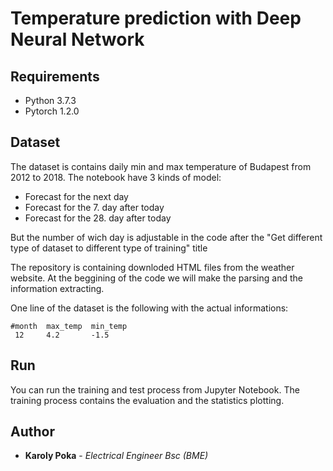 # Temperature prediction with Deep Neural Network


## Requirements
* Python 3.7.3
* Pytorch 1.2.0


## Dataset
The dataset is contains daily min and max temperature of Budapest from 2012 to 2018. 
The notebook have 3 kinds of model:
- Forecast for the next day
- Forecast for the 7. day after today
- Forecast for the 28. day after today

But the number of wich day is adjustable in the code after the "Get different type of dataset to different type of training" title

The repository is containing downloded HTML files from the weather website. At the beggining of the code we will make the parsing and the information extracting.

One line of the dataset is the following with the actual informations:
```
#month  max_temp  min_temp
 12     4.2       -1.5
```



## Run
You can run the training and test process from Jupyter Notebook. The training process contains the evaluation and the statistics plotting.

## Author

* **Karoly Poka** - *Electrical Engineer Bsc (BME)*
